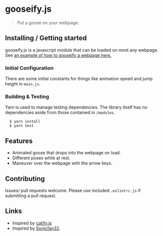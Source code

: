 # gooseify.js

> Put a goose on your webpage.

## Installing / Getting started

gooseify.js is a javascript module that can be loaded on most any webpage. See
[an example of how to gooseify a webpage here.](/example_html/falling.html)

### Initial Configuration

There are some initial constants for things like animation speed and jump height in
`main.js`.

### Building & Testing

Yarn is used to manage testing dependencies. The library itself has no dependencies aside from those
contained in `/modules`.

```shell
  $ yarn install
  $ yarn test
```

## Features

- Animated goose that drops into the webpage on load.
- Different poses while at rest.
- Maneuver over the webpage with the arrow keys.

## Contributing

Issues/ pull requests welcome. Please use included `.eslintrc.js` if submitting a pull request.

## Links

- Inspired by [catify.js](https://github.com/yobert/catify)
- Inspired by [Sonicfan32](https://www.spriters-resource.com/custom_edited/untitledgoosegamecustoms/sheet/121990/).
